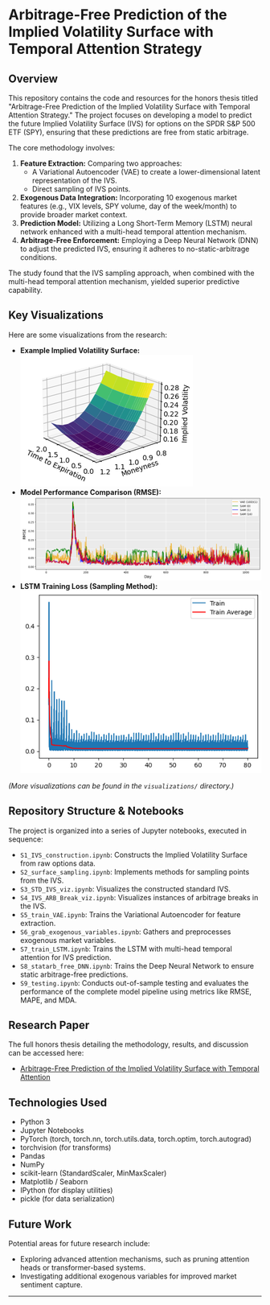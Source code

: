 # Arbitrage-Free Prediction of the Implied Volatility Surface with Temporal Attention Strategy

## Overview

This repository contains the code and resources for the honors thesis titled "Arbitrage-Free Prediction of the Implied Volatility Surface with Temporal Attention Strategy." The project focuses on developing a model to predict the future Implied Volatility Surface (IVS) for options on the SPDR S&P 500 ETF (SPY), ensuring that these predictions are free from static arbitrage.

The core methodology involves:
1.  **Feature Extraction:** Comparing two approaches:
    *   A Variational Autoencoder (VAE) to create a lower-dimensional latent representation of the IVS.
    *   Direct sampling of IVS points.
2.  **Exogenous Data Integration:** Incorporating 10 exogenous market features (e.g., VIX levels, SPY volume, day of the week/month) to provide broader market context.
3.  **Prediction Model:** Utilizing a Long Short-Term Memory (LSTM) neural network enhanced with a multi-head temporal attention mechanism.
4.  **Arbitrage-Free Enforcement:** Employing a Deep Neural Network (DNN) to adjust the predicted IVS, ensuring it adheres to no-static-arbitrage conditions.

The study found that the IVS sampling approach, when combined with the multi-head temporal attention mechanism, yielded superior predictive capability.

## Key Visualizations

Here are some visualizations from the research:

*   **Example Implied Volatility Surface:**
    ![Example IVS](visualizations/IVS_2011_05_26.png)
*   **Model Performance Comparison (RMSE):**
    ![RMSE Comparison](visualizations/COMP_RMSE.png)
*   **LSTM Training Loss (Sampling Method):**
    ![LSTM Loss SAM](visualizations/LSTM_LOSS_SAM.png)

*(More visualizations can be found in the `visualizations/` directory.)*

## Repository Structure & Notebooks

The project is organized into a series of Jupyter notebooks, executed in sequence:

*   `S1_IVS_construction.ipynb`: Constructs the Implied Volatility Surface from raw options data.
*   `S2_surface_sampling.ipynb`: Implements methods for sampling points from the IVS.
*   `S3_STD_IVS_viz.ipynb`: Visualizes the constructed standard IVS.
*   `S4_IVS_ARB_Break_viz.ipynb`: Visualizes instances of arbitrage breaks in the IVS.
*   `S5_train_VAE.ipynb`: Trains the Variational Autoencoder for feature extraction.
*   `S6_grab_exogenous_variables.ipynb`: Gathers and preprocesses exogenous market variables.
*   `S7_train_LSTM.ipynb`: Trains the LSTM with multi-head temporal attention for IVS prediction.
*   `S8_statarb_free_DNN.ipynb`: Trains the Deep Neural Network to ensure static arbitrage-free predictions.
*   `S9_testing.ipynb`: Conducts out-of-sample testing and evaluates the performance of the complete model pipeline using metrics like RMSE, MAPE, and MDA.

## Research Paper

The full honors thesis detailing the methodology, results, and discussion can be accessed here:
*   [Arbitrage-Free Prediction of the Implied Volatility Surface with Temporal Attention](https://repository.lib.fsu.edu/islandora/object/fsu:961091)

## Technologies Used
* Python 3
* Jupyter Notebooks
* PyTorch (torch, torch.nn, torch.utils.data, torch.optim, torch.autograd)
* torchvision (for transforms)
* Pandas
* NumPy
* scikit-learn (StandardScaler, MinMaxScaler)
* Matplotlib / Seaborn
* IPython (for display utilities)
* pickle (for data serialization)

## Future Work
Potential areas for future research include:
*   Exploring advanced attention mechanisms, such as pruning attention heads or transformer-based systems.
*   Investigating additional exogenous variables for improved market sentiment capture.

---